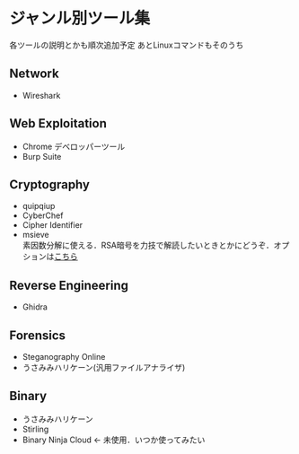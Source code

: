 # ジャンル別ツール集
各ツールの説明とかも順次追加予定
あとLinuxコマンドもそのうち

## Network
- Wireshark

## Web Exploitation
- Chrome デベロッパーツール
- Burp Suite

## Cryptography
- quipqiup
- CyberChef
- Cipher Identifier
- msieve<br>
  素因数分解に使える．RSA暗号を力技で解読したいときとかにどうぞ．オプションは[こちら](https://stdkmd.net/nrr/msieve_ja.htm)

## Reverse Engineering
- Ghidra

## Forensics
- Steganography Online
- うさみみハリケーン(汎用ファイルアナライザ)

## Binary
- うさみみハリケーン
- Stirling
- Binary Ninja Cloud <- 未使用．いつか使ってみたい